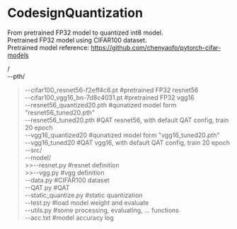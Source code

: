 # CodesignQuantization

From pretrained FP32 model to quantized int8 model.  
Pretrained FP32 model using CIFAR100 dataset.  
Pretrained model reference: https://github.com/chenyaofo/pytorch-cifar-models  

/  
--pth/
  >--cifar100_resnet56-f2eff4c8.pt #pretrained FP32 resnet56  
  >--cifar100_vgg16_bn-7d8c4031.pt #pretrained FP32 vgg16  
  >--resnet56_quantized20.pth #qunatized model form "resnet56_tuned20.pth"  
  >--resnet56_tuned20.pth #QAT resnet56, with default QAT config, train 20 epoch  
  >--vgg16_quantized20 #qunatized model form "vgg16_tuned20.pth"  
  >--vgg16_tuned20 #QAT vgg16, with default QAT config, train 20 epoch  
--src/  
  >--model/  
    >>--resnet.py #resnet definition  
	>>--vgg.py #vgg definition  
  >--data.py #CIFAR100 dataset  
  >--QAT.py #QAT  
  >--static_quantize.py #static quantization  
  >--test.py #load model weight and evaluate  
  >--utils.py #some processing, evaluating, ... functions  
--acc.txt #model accuracy log  
